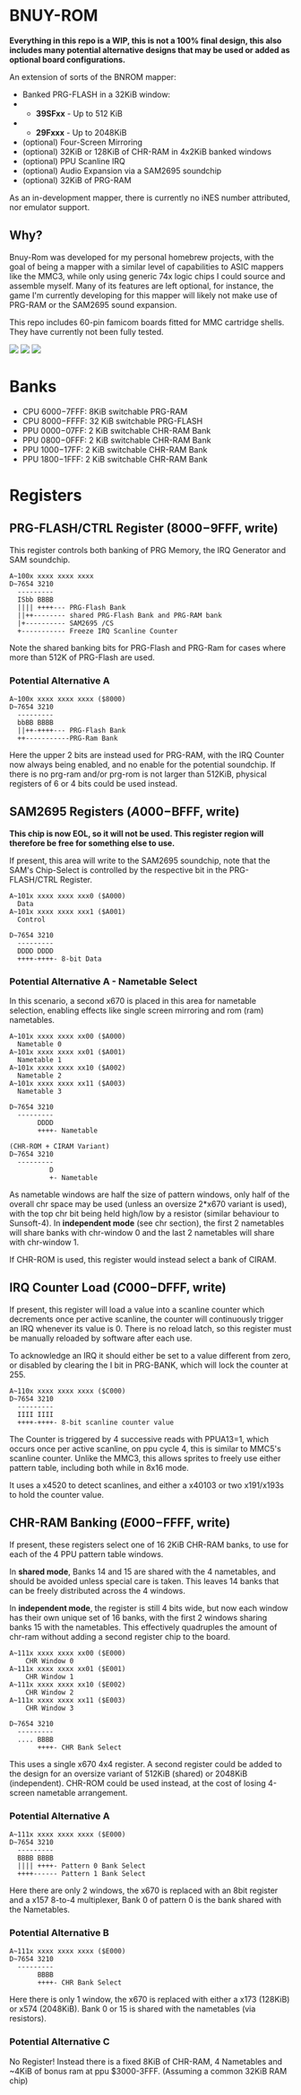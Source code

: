 # BNUY-ROM

**Everything in this repo is a WIP, this is not a 100% final design, this also includes many potential alternative designs that may be used or added as optional board configurations.**

An extension of sorts of the BNROM mapper:

* Banked PRG-FLASH in a 32KiB window:
* * **39SFxx** - Up to 512 KiB
* * **29Fxxx** - Up to 2048KiB
* (optional) Four-Screen Mirroring
* (optional) 32KiB or 128KiB of CHR-RAM in 4x2KiB banked windows
* (optional) PPU Scanline IRQ
* (optional) Audio Expansion via a SAM2695 soundchip
* (optional) 32KiB of PRG-RAM

As an in-development mapper, there is currently no iNES number attributed, nor emulator support.

## Why?

Bnuy-Rom was developed for my personal homebrew projects, with the goal of being a mapper with a similar level of capabilities to ASIC mappers like the MMC3, while only using generic 74x logic chips I could source and assemble myself. Many of its features are left optional, for instance, the game I'm currently developing for this mapper will likely not make use of PRG-RAM or the SAM2695 sound expansion.

This repo includes 60-pin famicom boards fitted for MMC cartridge shells. They have currently not been fully tested.

![](render.png)
![](render-tht.png)
![](schematic.png)

# Banks
* CPU $6000-$7FFF: 8KiB switchable PRG-RAM
* CPU $8000-$FFFF: 32 KiB switchable PRG-FLASH
* PPU $0000-$07FF: 2 KiB switchable CHR-RAM Bank
* PPU $0800-$0FFF: 2 KiB switchable CHR-RAM Bank
* PPU $1000-$17FF: 2 KiB switchable CHR-RAM Bank
* PPU $1800-$1FFF: 2 KiB switchable CHR-RAM Bank

# Registers

## PRG-FLASH/CTRL Register ($8000-$9FFF, write)

This register controls both banking of PRG Memory, the IRQ Generator and SAM soundchip.

```
A~100x xxxx xxxx xxxx
D~7654 3210
  ---------
  ISbb BBBB
  |||| ++++--- PRG-Flash Bank
  ||++-------- shared PRG-Flash Bank and PRG-RAM bank
  |+---------- SAM2695 /CS
  +----------- Freeze IRQ Scanline Counter
```

Note the shared banking bits for PRG-Flash and PRG-Ram for cases where more than 512K of PRG-Flash are used.

### Potential Alternative A

```
A~100x xxxx xxxx xxxx ($8000)
D~7654 3210
  ---------
  bbBB BBBB
  ||++-++++--- PRG-Flash Bank
  ++-----------PRG-Ram Bank
```

Here the upper 2 bits are instead used for PRG-RAM, with the IRQ Counter now always being enabled, and no enable for the potential soundchip. If there is no prg-ram and/or prg-rom is not larger than 512KiB, physical registers of 6 or 4 bits could be used instead.

## SAM2695 Registers ($A000-$BFFF, write)

**This chip is now EOL, so it will not be used. This register region will therefore be free for something else to use.**

If present, this area will write to the SAM2695 soundchip, note that the SAM's Chip-Select is controlled by the respective bit in the PRG-FLASH/CTRL Register.

```
A~101x xxxx xxxx xxx0 ($A000)
  Data
A~101x xxxx xxxx xxx1 ($A001)
  Control

D~7654 3210
  ---------
  DDDD DDDD
  ++++-++++- 8-bit Data
```
### Potential Alternative A - Nametable Select

In this scenario, a second x670 is placed in this area for nametable selection, enabling effects like single screen mirroring and rom (ram) nametables.

```
A~101x xxxx xxxx xx00 ($A000)
  Nametable 0
A~101x xxxx xxxx xx01 ($A001)
  Nametable 1
A~101x xxxx xxxx xx10 ($A002)
  Nametable 2
A~101x xxxx xxxx xx11 ($A003)
  Nametable 3

D~7654 3210
  ---------
       DDDD
       ++++- Nametable

(CHR-ROM + CIRAM Variant)
D~7654 3210
  ---------
          D
          +- Nametable
```

As nametable windows are half the size of pattern windows, only half of the overall chr space may be used (unless an oversize 2*x670 variant is used), with the top chr bit being held high/low by a resistor (similar behaviour to Sunsoft-4). In **independent mode** (see chr section), the first 2 nametables will share banks with chr-window 0 and the last 2 nametables will share with chr-window 1.

If CHR-ROM is used, this register would instead select a bank of CIRAM.

## IRQ Counter Load ($C000-$DFFF, write)
  
If present, this register will load a value into a scanline counter which decrements once per active scanline, the counter will continuously trigger an IRQ whenever its value is 0.
There is no reload latch, so this register must be manually reloaded by software after each use.

To acknowledge an IRQ it should either be set to a value different from zero, or disabled by clearing the I bit in PRG-BANK, which will lock the counter at 255.

```
A~110x xxxx xxxx xxxx ($C000)
D~7654 3210
  ---------
  IIII IIII
  ++++-++++- 8-bit scanline counter value
```

The Counter is triggered by 4 successive reads with PPUA13=1, which occurs once per active scanline, on ppu cycle 4, this is similar to MMC5's scanline counter. Unlike the MMC3, this allows sprites to freely use either pattern table, including both while in 8x16 mode.

It uses a x4520 to detect scanlines, and either a x40103 or two x191/x193s to hold the counter value. 

## CHR-RAM Banking ($E000-$FFFF, write)

If present, these registers select one of 16 2KiB CHR-RAM banks, to use for each of the 4 PPU pattern table windows.

In **shared mode**, Banks 14 and 15 are shared with the 4 nametables, and should be avoided unless special care is taken. This leaves 14 banks that can be freely distributed across the 4 windows. 

In **independent mode**, the register is still 4 bits wide, but now each window has their own unique set of 16 banks, with the first 2 windows sharing banks 15 with the nametables. This effectively quadruples the amount of chr-ram without adding a second register chip to the board.

```
A~111x xxxx xxxx xx00 ($E000)
	CHR Window 0
A~111x xxxx xxxx xx01 ($E001)
	CHR Window 1
A~111x xxxx xxxx xx10 ($E002)
	CHR Window 2
A~111x xxxx xxxx xx11 ($E003)
	CHR Window 3

D~7654 3210
  ---------
  .... BBBB
       ++++- CHR Bank Select
```

This uses a single x670 4x4 register. A second register could be added to the design for an oversize variant of 512KiB (shared) or 2048KiB (independent). CHR-ROM could be used instead, at the cost of losing 4-screen nametable arrangement.

### Potential Alternative A

```
A~111x xxxx xxxx xxxx ($E000)
D~7654 3210
  ---------
  BBBB BBBB
  |||| ++++- Pattern 0 Bank Select
  ++++------ Pattern 1 Bank Select
```

Here there are only 2 windows, the x670 is replaced with an 8bit register and a x157 8-to-4 multiplexer, Bank 0 of pattern 0 is the bank shared with the Nametables.

### Potential Alternative B

```
A~111x xxxx xxxx xxxx ($E000)
D~7654 3210
  ---------
       BBBB
       ++++- CHR Bank Select
```

Here there is only 1 window, the x670 is replaced with either a x173 (128KiB) or x574 (2048KiB). Bank 0 or 15 is shared with the nametables (via resistors).

### Potential Alternative C

No Register! Instead there is a fixed 8KiB of CHR-RAM, 4 Nametables and ~4KiB of bonus ram at ppu $3000-3FFF. (Assuming a common 32KiB RAM chip)
 
